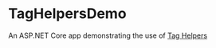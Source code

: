 # TagHelpersDemo

An ASP.NET Core app demonstrating the use of [Tag Helpers](https://docs.microsoft.com/aspnet/core/mvc/views/tag-helpers/intro)
